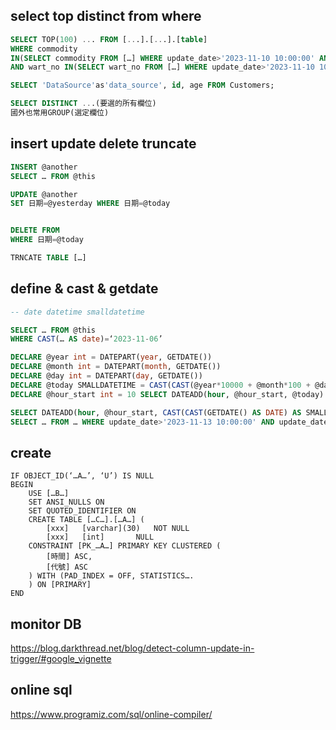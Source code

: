 
## select top distinct from where
```sql
SELECT TOP(100) ... FROM [...].[...].[table]
WHERE commodity
IN(SELECT commodity FROM […] WHERE update_date>'2023-11-10 10:00:00' AND update_date<'2023-11-10 14:30:00')
AND wart_no IN(SELECT wart_no FROM […] WHERE update_date>'2023-11-10 10:00:00' AND update_date<'2023-11-10 14:30:00')

SELECT 'DataSource'as'data_source', id, age FROM Customers;

SELECT DISTINCT ...(要選的所有欄位)
國外也常用GROUP(選定欄位)
```

## insert update delete truncate
```sql
INSERT @another
SELECT … FROM @this

UPDATE @another
SET 日期=@yesterday WHERE 日期=@today


DELETE FROM
WHERE 日期=@today

TRNCATE TABLE […]
```

## define & cast & getdate
```sql
-- date datetime smalldatetime

SELECT … FROM @this
WHERE CAST(… AS date)=‘2023-11-06’

DECLARE @year int = DATEPART(year, GETDATE())
DECLARE @month int = DATEPART(month, GETDATE())
DECLARE @day int = DATEPART(day, GETDATE())
DECLARE @today SMALLDATETIME = CAST(CAST(@year*10000 + @month*100 + @day AS varchar(255)) AS SMALLDATETIME)
DECLARE @hour_start int = 10 SELECT DATEADD(hour, @hour_start, @today)

SELECT DATEADD(hour, @hour_start, CAST(CAST(GETDATE() AS DATE) AS SMALLDATETIME))
SELECT … FROM … WHERE update_date>'2023-11-13 10:00:00' AND update_date<'2023-11-13 14:30:00'
```

## create
```console
IF OBJECT_ID(‘…A…’, ‘U’) IS NULL
BEGIN
	USE […B…]
	SET ANSI_NULLS ON
	SET QUOTED_IDENTIFIER ON
	CREATE TABLE […C…].[…A…] (
		[xxx] 	[varchar](30)	NOT NULL
		[xxx] 	[int]		NULL
	CONSTRAINT [PK_…A…] PRIMARY KEY CLUSTERED (
		[時間] ASC,
		[代號] ASC
	) WITH (PAD_INDEX = OFF, STATISTICS….
	) ON [PRIMARY]
END
```

## monitor DB
https://blog.darkthread.net/blog/detect-column-update-in-trigger/#google_vignette

## online sql
https://www.programiz.com/sql/online-compiler/
